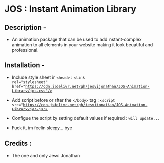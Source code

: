 # JOS : Instant Animation Library

## Description -

- An animation package that can be used to add instant-complex animation to all elements in your website making it look beuatiful and professional.

## Installation -

- Include style sheet in <code>\<head></code> :
  <code>\<link rel="stylesheet" href="https://cdn.jsdelivr.net/gh/jesvijonathan/JOS-Animation-Library/jos.css"/></code>

- Add script before or after the <code>\</body></code> tag :
  <code>\<script src="https://cdn.jsdelivr.net/gh/jesvijonathan/JOS-Animation-Library/jos.js"></script></code>

- Configue the script by setting default values if required :
  <code>will update...</code>
- Fuck it, im feelin sleepy... bye

## Credits :

- The one and only Jesvi Jonathan
